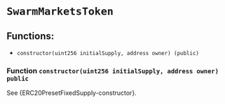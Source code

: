 # `SwarmMarketsToken`

## Functions:

- `constructor(uint256 initialSupply, address owner) (public)`

### Function `constructor(uint256 initialSupply, address owner) public`

See {ERC20PresetFixedSupply-constructor}.
